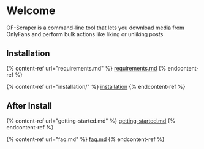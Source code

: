 # Welcome

OF-Scraper is a command-line tool that lets you download media from OnlyFans and perform bulk actions like liking or unliking posts

## Installation&#x20;

{% content-ref url="requirements.md" %}
[requirements.md](requirements.md)
{% endcontent-ref %}

{% content-ref url="installation/" %}
[installation](installation/)
{% endcontent-ref %}

## After Install

{% content-ref url="getting-started.md" %}
[getting-started.md](getting-started.md)
{% endcontent-ref %}

{% content-ref url="faq.md" %}
[faq.md](faq.md)
{% endcontent-ref %}
